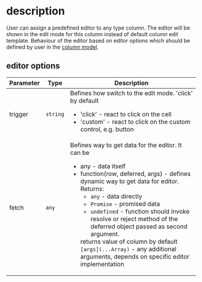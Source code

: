 # description
User can assign a predefined editor to any type column. The editor will be shown in the edit mode for this column instead of default column edit template. Behaviour of the editor based on editor options which should be defined by user in the <a href="#!/column-model">column model</a>.

## editor options
<table class="attributes">
<thead>
	<tr>
		<th>Parameter</th>
		<th>Type</th>
		<th>Description</th>
	</tr>
</thead>
<tbody>
	<tr>
	  <td>trigger</td>
	  <td><code>string</code></td>
	  <td>
	    Вefines how switch to the edit mode. 'click' by default
	    <ul>
	      <li>'click' - react to click on the cell</li>
	      <li>'custom' - react to click on the custom control, e.g. button</li>
	    </ul>
	  </td>
	</tr>	
	<tr>
	  <td>fetch</td>
	  <td><code>any</code></td>
	  <td>Вefines way to get data for the editor. It can be
	    <ul>
     	   <li>any - data itself</li>
     	   <li>function(row, deferred, args) - defines dynamic way to get data for editor. Returns:
     	   <ul>
     	     <li><code>any</code> - data directly</li>
     	     <li><code>Promise</code> - promised data</li>
     	     <li><code>undefined</code> - function should invoke resolve or reject method of the deferred object passed as second argument.</li>
     	   </ul>
     	   returns value of column by default</br>
     	   <code>[args](...Array)</code> - any additional arguments, depends on specific editor implementation
     	   </li>
     	 </ul>
	  </td>
	</tr>
</tbody>
</table>
